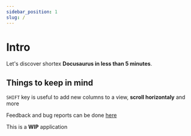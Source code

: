 ```yaml
---
sidebar_position: 1
slug: /
---
```


# Intro

Let's discover shortex **Docusaurus in less than 5 minutes**.

## Things to keep in mind

```SHIFT``` key is useful to add new columns to a view, **scroll horizontaly** and more

Feedback and bug reports can be done [here](#)

This is a **WIP** application